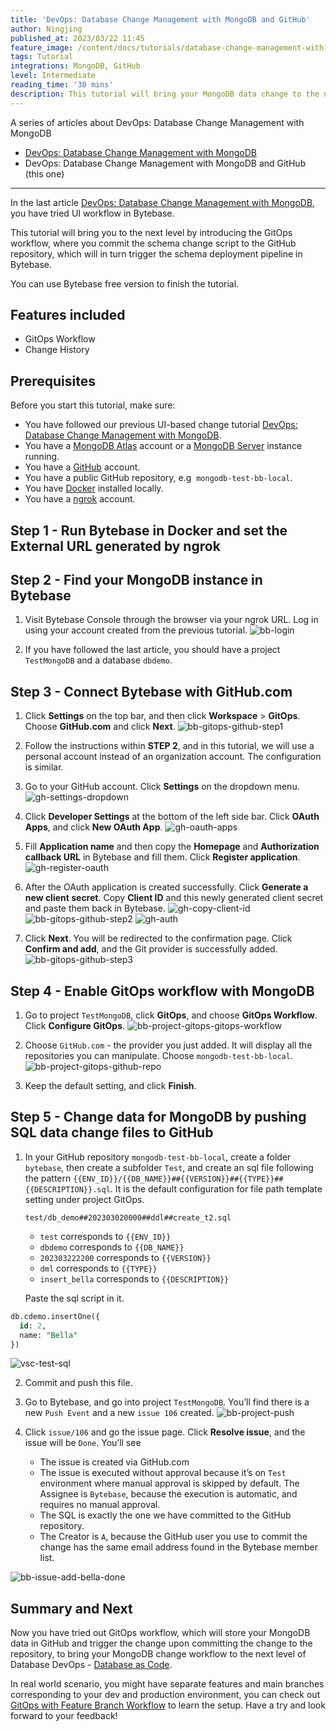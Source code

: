 ```yaml
---
title: 'DevOps: Database Change Management with MongoDB and GitHub'
author: Ningjing
published_at: 2023/03/22 11:45
feature_image: /content/docs/tutorials/database-change-management-with-mongodb-and-github/feature-image.webp
tags: Tutorial
integrations: MongoDB, GitHub
level: Intermediate
reading_time: '30 mins'
description: This tutorial will bring your MongoDB data change to the next level by introducing the GitOps workflow, where you commit data change script to the GitHub repository, which will in turn trigger the data change pipeline in Bytebase.
---
```


A series of articles about DevOps: Database Change Management with MongoDB

- [DevOps: Database Change Management with MongoDB](/docs/tutorials/database-change-management-with-mongodb)
- DevOps: Database Change Management with MongoDB and GitHub (this one)

---

In the last article [DevOps: Database Change Management with MongoDB](/docs/tutorials/database-change-management-with-mongodb), you have tried UI workflow in Bytebase.

This tutorial will bring you to the next level by introducing the GitOps workflow, where you commit the schema change script to the GitHub repository, which will in turn trigger the schema deployment pipeline in Bytebase.

You can use Bytebase free version to finish the tutorial.

## Features included

- GitOps Workflow
- Change History

## Prerequisites

Before you start this tutorial, make sure:

- You have followed our previous UI-based change tutorial [DevOps: Database Change Management with MongoDB](/docs/tutorials/database-change-management-with-mongodb).
- You have a [MongoDB Atlas](https://cloud.mongodb.com) account or a [MongoDB Server](https://www.mongodb.com/try/download/community) instance running.
- You have a [GitHub](https://github.com/) account.
- You have a public GitHub repository, e.g  `mongodb-test-bb-local`.
- You have [Docker](https://www.docker.com/) installed locally.
- You have a [ngrok](http://ngrok.com) account.

## Step 1 - Run Bytebase in Docker and set the External URL generated by ngrok

<IncludeBlock url="/docs/get-started/install/vcs-with-ngrok"></IncludeBlock>

## Step 2 - Find your MongoDB instance in Bytebase

1. Visit Bytebase Console through the browser via your ngrok URL. Log in using your account created from the previous tutorial.
   ![bb-login](/content/docs/tutorials/database-change-management-with-mongodb-and-github/bb-login.webp)

2. If you have followed the last article, you should have a project `TestMongoDB` and a database `dbdemo`.

## Step 3 - Connect Bytebase with GitHub.com

1. Click **Settings** on the top bar, and then click **Workspace** > **GitOps**. Choose **GitHub.com** and click **Next**.
   ![bb-gitops-github-step1](/content/docs/tutorials/database-change-management-with-mongodb-and-github/bb-gitops-github-step1.webp)

2. Follow the instructions within **STEP 2**, and in this tutorial, we will use a personal account instead of an organization account. The configuration is similar.

3. Go to your GitHub account. Click **Settings** on the dropdown menu.
   ![gh-settings-dropdown](/content/docs/tutorials/database-change-management-with-mongodb-and-github/gh-settings-dropdown.webp)

4. Click **Developer Settings** at the bottom of the left side bar. Click **OAuth Apps**, and click **New OAuth App**.
   ![gh-oauth-apps](/content/docs/tutorials/database-change-management-with-mongodb-and-github/gh-oauth-apps.webp)

5. Fill **Application name** and then copy the **Homepage** and **Authorization callback URL** in Bytebase and fill them. Click **Register application**.
   ![gh-register-oauth](/content/docs/tutorials/database-change-management-with-mongodb-and-github/gh-register-oauth.webp)

6. After the OAuth application is created successfully. Click **Generate a new client secret**. Copy **Client ID** and this newly generated client secret and paste them back in Bytebase.
   ![gh-copy-client-id](/content/docs/tutorials/database-change-management-with-mongodb-and-github/gh-copy-client-id.webp)
   ![bb-gitops-github-step2](/content/docs/tutorials/database-change-management-with-mongodb-and-github/bb-gitops-github-step2.webp)
   ![gh-auth](/content/docs/tutorials/database-change-management-with-mongodb-and-github/gh-auth.webp)

7. Click **Next**. You will be redirected to the confirmation page. Click **Confirm and add**, and the Git provider is successfully added.
   ![bb-gitops-github-step3](/content/docs/tutorials/database-change-management-with-mongodb-and-github/bb-gitops-github-step3.webp)

## Step 4 - Enable GitOps workflow with MongoDB

1. Go to project `TestMongoDB`, click **GitOps**, and choose **GitOps Workflow**. Click **Configure GitOps**.
   ![bb-project-gitops-gitops-workflow](/content/docs/tutorials/database-change-management-with-mongodb-and-github/bb-project-gitops-gitops-workflow.webp)

2. Choose `GitHub.com` - the provider you just added. It will display all the repositories you can manipulate. Choose `mongodb-test-bb-local`.
   ![bb-project-gitops-github-repo](/content/docs/tutorials/database-change-management-with-mongodb-and-github/bb-project-gitops-github-repo.webp)

3. Keep the default setting, and click **Finish**.

## Step 5 - Change data for MongoDB by pushing SQL data change files to GitHub

1. In your GitHub repository `mongodb-test-bb-local`, create a folder `bytebase`, then create a subfolder `Test`, and create an sql file following the pattern `{{ENV_ID}}/{{DB_NAME}}##{{VERSION}}##{{TYPE}}##{{DESCRIPTION}}.sql`. It is the default configuration for file path template setting under project GitOps.

   `test/db_demo##202303020000##ddl##create_t2.sql`

   - `test` corresponds to `{{ENV_ID}}`
   - `dbdemo` corresponds to `{{DB_NAME}}`
   - `202303222200` corresponds to `{{VERSION}}`
   - `dml` corresponds to `{{TYPE}}`
   - `insert_bella` corresponds to `{{DESCRIPTION}}`

   Paste the sql script in it.

```sql
db.cdemo.insertOne({
  id: 2,
  name: "Bella"
})

```

![vsc-test-sql](/content/docs/tutorials/database-change-management-with-mongodb-and-github/vsc-test-sql.webp)

2. Commit and push this file.
3. Go to Bytebase, and go into project `TestMongoDB`. You’ll find there is a new `Push Event` and a new `issue 106` created.
   ![bb-project-push](/content/docs/tutorials/database-change-management-with-mongodb-and-github/bb-project-push.webp)

4. Click `issue/106` and go the issue page. Click **Resolve issue**, and the issue will be `Done`. You’ll see
   - The issue is created via GitHub.com
   - The issue is executed without approval because it’s on `Test` environment where manual approval is skipped by default. The Assignee is `Bytebase`, because the execution is automatic, and requires no manual approval.
   - The SQL is exactly the one we have committed to the GitHub repository.
   - The Creator is `A`, because the GitHub user you use to commit the change has the same email address found in the Bytebase member list.

![bb-issue-add-bella-done](/content/docs/tutorials/database-change-management-with-mongodb-and-github/bb-issue-add-bella-done.webp)

## Summary and Next

Now you have tried out GitOps workflow, which will store your MongoDB data in GitHub and trigger the change upon committing the change to the repository, to bring your MongoDB change workflow to the next level of Database DevOps - [Database as Code](/blog/database-as-code).

In real world scenario, you might have separate features and main branches corresponding to your dev and production environment, you can check out [GitOps with Feature Branch Workflow](/docs/how-to/workflow/gitops-feature-branch) to learn the setup. Have a try and look forward to your feedback!
